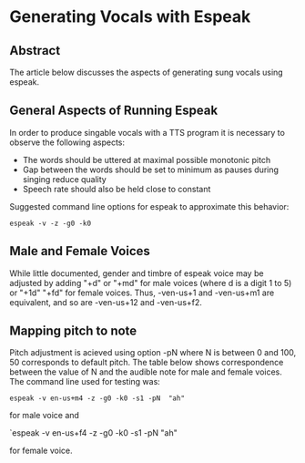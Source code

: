 # Generating Vocals with Espeak

## Abstract 
The article below discusses the aspects of generating sung vocals using espeak.

## General Aspects of Running Espeak
In order to produce singable vocals with a TTS program it is necessary to observe the following aspects:
* The words should be uttered at maximal possible monotonic pitch
* Gap between the words should be set to minimum as pauses during singing reduce quality
* Speech rate should also be held close to constant

Suggested command line options for espeak to approximate this behavior:

`espeak -v -z -g0 -k0`

## Male and Female Voices
While little documented, gender and timbre of espeak voice may be adjusted by adding "+d" or "+md" for male voices (where d is a digit 1 to 5) or "+1d" "+fd" for female voices. Thus, -ven-us+1 and -ven-us+m1 are equivalent, and so are -ven-us+12 and -ven-us+f2.

## Mapping pitch to note
Pitch adjustment is acieved using option -pN where N is between 0 and 100, 50 corresponds to default pitch. The table below shows correspondence between the value of N and the audible note for male and female voices. The command line used for testing was:

`espeak -v en-us+m4 -z -g0 -k0 -s1 -pN  "ah"`

for male voice and

`espeak -v en-us+f4 -z -g0 -k0 -s1 -pN  "ah"

for female voice.
